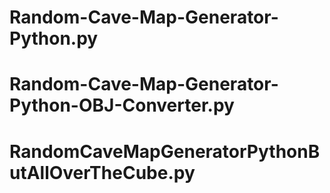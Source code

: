 # Random-Cave-Map-Generator-Python.py

# Random-Cave-Map-Generator-Python-OBJ-Converter.py

# RandomCaveMapGeneratorPythonButAllOverTheCube.py
